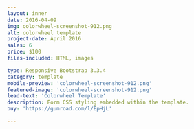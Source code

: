 ```yaml
---
layout: inner
date: 2016-04-09
img: colorwheel-screenshot-912.png
alt: colorwheel template
project-date: April 2016
sales: 6
price: $100
files-included: HTML, images

type: Responsive Bootstrap 3.3.4
category: template
mobile-preview: 'colorwheel-screenshot-912.png'
featured-image: 'colorwheel-screenshot-912.png'
lead-text: 'Colorwheel Template'
description: Form CSS styling embedded within the template.
buy: 'https://gumroad.com/l/EpHjL'

---
```

